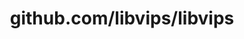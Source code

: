 ---
layout: post
title: github.com/libvips/libvips
categories: link
tags: [انگلیسی, گیت‌هاب, برنامه‌نویسی]
---